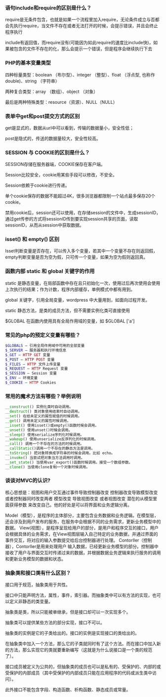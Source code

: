 ### 语句include和require的区别是什么？

require是无条件包含，也就是如果一个流程里加入require，无论条件成立与否都会先执行require，当文件不存在或者无法打开的时候，会提示错误，并且会终止程序执行

include有返回值，而require没有(可能因为如此require的速度比include快)，如果被包含的文件不存在的化，那么会提示一个错误，但是程序会继续执行下去



### PHP的基本变量类型

四种标量类型：boolean （布尔型）、integer （整型）、float （浮点型, 也称作 double)、string （字符串）

两种复合类型：array （数组）、object （对象）

最后是两种特殊类型：resource（资源）、NULL（NULL）



### 表单中get和post提交方式的区别

get是显式的，数据从url中可以看到，传输的数据量小，安全性低；

post是隐式的，传送的数据量较大，安全性较高。



### SESSION 与 COOKIE的区别是什么？

SESSION存储在服务器端，COOKIE保存在客户端。

Session比较安全，cookie用某些手段可以修改，不安全。

Session依赖于cookie进行传递。

单个cookie保存的数据不能超过4K，很多浏览器都限制一个站点最多保存20个cookie。

禁用cookie后，session还可以使用，在存储session的文件中，生成sessionID，通过get传参的方式将sessionID传到要实现session共享的页面，读取sessionID，从而从session中获取数据。



### isset() 和 empty() 区别

Isset判断变量是否存在，可以传入多个变量，若其中一个变量不存在则返回假，empty判断变量是否为空为假，只可传一个变量，如果为空为假则返回真。



### 函数内部 static 和 global 关键字的作用

static 是静态变量，在局部函数中存在且只初始化一次，使用过后再次使用会使用上次执行的结果；作为计数，程序内部缓存，单例模式中都有用到。

global 关键字，引用全局变量，wordpress 中大量用到，如面向过程开发。

static 静态方法，是类的成员方法，但不需要实例化类可直接使用

$GLOBAL 在函数内使用具有全局作用域的变量，如 $GLOBAL ['a']



### 常见的php的预定义变量有哪些？

```php
$GLOBALS — 引用全局作用域中可用的全部变量
$_SERVER — 服务器和执行环境信息
$_GET — HTTP GET 变量
$_POST — HTTP POST 变量
$_FILES — HTTP 文件上传变量
$_REQUEST — HTTP Request 变量
$_SESSION — Session 变量
$_ENV — 环境变量
$_COOKIE — HTTP Cookies
```



### 常用的魔术方法有哪些？举例说明

```php
__construct() 实例化类时自动调用。
__destruct() 类对象使用结束时自动调用。
__set() 在给未定义的属性赋值的时候调用。
__get() 调用未定义的属性时候调用。
__isset() 使用isset()或empty()函数时候会调用。
__unset() 使用unset()时候会调用。
__sleep() 使用serialize序列化时候调用。
__wakeup() 使用unserialize反序列化的时候调用。
__call() 调用一个不存在的方法的时候调用。
__callStatic()调用一个不存在的静态方法是调用。
__toString() 把对象转换成字符串的时候会调用。比如 echo。
__invoke() 当尝试把对象当方法调用时调用。
__set_state() 当使用var_export()函数时候调用。接受一个数组参数。
__clone() 当使用clone复制一个对象时候调用。
```



### 谈谈对MVC的认识?


核心思想是：视图和用户交互通过事件导致控制器改变 控制器改变导致模型改变 或者控制器同时改变两者 模型改变 导致视图改变 或者视图改变 潜在的从模型里面获得参数 来改变自己。他的好处是可以将界面和业务逻辑分离。

Model（模型），是程序的主体部分，主要包含业务数据和业务逻辑。在模型层，还会涉及到用户发布的服务，在服务中会根据不同的业务需求，更新业务模型中的数据。
View(视图），是程序呈现给用户的部分，是用户和程序交互的接口，用户会根据具体的业务需求，在View视图层输入自己特定的业务数据，并通过界面的事件交互，将对应的输入参数提交给后台控制器进行处理。
Contorller（控制器），Contorller是用来处理用户 输入数据，已经更新业务模型的部分。控制器中接收了用户与界面交互时传递过来的数据，并根据数据业务逻辑来执行服务的调用和更新业务模型的数据和状态。



### 抽象类和接口类有什么区别？
接口用于规范，抽象类用于共性。

接口中只能声明方法，属性，事件，索引器。而抽象类中可以有方法的实现，也可以定义非静态的类变量。

抽象类是类，所以只能被单继承，但是接口却可以一次实现多个。

抽象类可以提供某些方法的部分实现，接口不可以。

抽象类的实例是它的子类给出的。接口的实例是实现接口的类给出的。

在抽象类中加入一个方法，那么它的子类就同时有了这个方法。而在接口中加入新的方法，那么实现它的类就要重新编写（这就是为什么说接口是一个类的规范了）。

接口成员被定义为公共的，但抽象类的成员也可以是私有的、受保护的、内部的或受保护的内部成员（其中受保护的内部成员只能在应用程序的代码或派生类中访问）。

此外接口不能包含字段、构造函数、析构函数、静态成员或常量。









